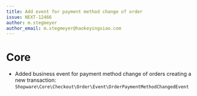 ```yaml
---
title: Add event for payment method change of order
issue: NEXT-12466
author: m.stegmeyer
author_email: m.stegmeyer@haokeyingxiao.com
---
```

# Core
* Added business event for payment method change of orders creating a new transaction: `Shopware\Core\Checkout\Order\Event\OrderPaymentMethodChangedEvent`

